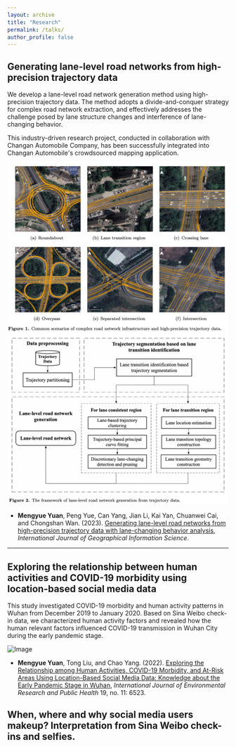 ```yaml
---
layout: archive
title: "Research"
permalink: /talks/
author_profile: false
---
```



Generating lane-level road networks from high-precision trajectory data
------
We develop a lane-level road network generation method using high-precision trajectory data. The method adopts a divide-and-conquer strategy for complex road network extraction, and effectively addresses the challenge posed by lane structure changes and interference of lane-changing behavior. 

This industry-driven research project, conducted in collaboration with Changan Automobile Company, has been successfully integrated into Changan Automobile's crowdsourced mapping application.

<img src="/images/1_data.png" alt="Image" style="width:600px;">
<img src="/images/1_workflow.png" alt="Image" style="width:600px;">

- **Mengyue Yuan**, Peng Yue, Can Yang, Jian Li, Kai Yan, Chuanwei Cai, and Chongshan Wan. (2023). [Generating lane-level road networks from high-precision trajectory data with lane-changing behavior analysis](https://www.tandfonline.com/journals/tgis20), *International Journal of Geographical Information Science*.


------

Exploring the relationship between human activities and COVID-19 morbidity using location-based social media data
------
This study investigated COVID-19 morbidity and human activity patterns in Wuhan from December 2019 to January 2020. Based on Sina Weibo check-in data, we characterized human activity factors and revealed how the human relevant factors influenced COVID-19 transmission in Wuhan City during the early pandemic stage.

<img src="/images/Interaction.png" alt="Image" style="width:1000px;">

- **Mengyue Yuan**, Tong Liu, and Chao Yang. (2022). [Exploring the Relationship among Human Activities, COVID-19 Morbidity, and At-Risk Areas Using Location-Based Social Media Data: Knowledge about the Early Pandemic Stage in Wuhan](https://www.mdpi.com/1660-4601/19/11/6523), *International Journal of Environmental Research and Public Health* 19, no. 11: 6523.



When, where and why social media users makeup? Interpretation from Sina Weibo check-ins and selfies.
------

